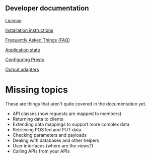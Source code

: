 Developer documentation
-----------------------

[License](/LICENSE.html)

[Installation instructions](/INSTALL.html)

[Frequently Asked Things (FAQ)](/docs/faq.html)

[Application state](/docs/application-state.html)

[Configuring Presto](/docs/configuration.html)

[Output adapters](/docs/generating-output.html)


Missing topics
==============

These are things that aren't quite covered in the documentation yet.

* API classes (how requests are mapped to members)
* Returning data to clients
* Extending data mappings to support more complex data
* Retrieving POSTed and PUT data 
* Checking parameters and payloads
* Dealing with databases and other helpers
* User interfaces (where are the views?)
* Calling APIs from your APIs